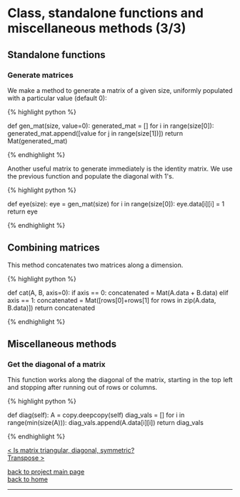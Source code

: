 # Class, standalone functions and miscellaneous methods (3/3)
## Standalone functions
### Generate matrices
<div style="text-align: justify">
<p>We make a method to generate a matrix of a given size, uniformly populated
with a particular value (default 0):</p>
</div>

{% highlight python %}

def gen_mat(size, value=0):
    generated_mat = []
    for i in range(size[0]):
        generated_mat.append([value for j in range(size[1])])
    return Mat(generated_mat)

{% endhighlight %}

<div style="text-align: justify">
<p>Another useful matrix to generate immediately is the identity matrix. We
use the previous function and populate the diagonal with 1's.</p>
</div>

{% highlight python %}

def eye(size):
    eye = gen_mat(size)
    for i in range(size[0]):
        eye.data[i][i] = 1
    return eye

{% endhighlight %}

## Combining matrices

<div style="text-align: justify">
<p>This method concatenates two matrices along a dimension.</p>
</div>

{% highlight python %}

def cat(A, B, axis=0):
    if axis == 0:
        concatenated = Mat(A.data + B.data)
    elif axis == 1:
        concatenated = Mat([rows[0]+rows[1] for rows in zip(A.data, B.data)])
    return concatenated

{% endhighlight %}

## Miscellaneous methods
### Get the diagonal of a matrix
<div style="text-align: justify">
<p>This function works along the diagonal of the matrix, starting in the top
left and stopping after running out of rows or columns.</p>
</div>

{% highlight python %}

def diag(self):
    A = copy.deepcopy(self)
    diag_vals = []
    for i in range(min(size(A))):
        diag_vals.append(A.data[i][i])
    return diag_vals

{% endhighlight %}

[< Is matrix triangular, diagonal, symmetric?](./class_and_standalone_functions_-_tri_diag_sym.md)\
[Transpose >](./transpose.md)

[back to project main page](./numpy_from_scratch.md)\
[back to home](../index.md)

---
<script src="https://utteranc.es/client.js"
        repo="Matt-A-Bennett/Matt-A-Bennett.github.io"
        issue-term="https://matt-a-bennett.github.io/numpy_from_scratch/class_and_standalone_functions.html"
        theme="github-light"
        crossorigin="anonymous"
        async>
</script>

